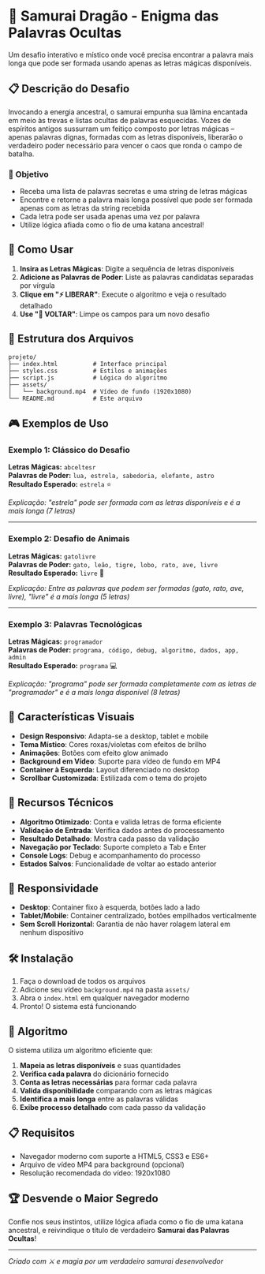 # 🐲 Samurai Dragão - Enigma das Palavras Ocultas

Um desafio interativo e místico onde você precisa encontrar a palavra mais longa que pode ser formada usando apenas as letras mágicas disponíveis.

## 📋 Descrição do Desafio

Invocando a energia ancestral, o samurai empunha sua lâmina encantada em meio às trevas e listas ocultas de palavras esquecidas. Vozes de espíritos antigos sussurram um feitiço composto por letras mágicas – apenas palavras dignas, formadas com as letras disponíveis, liberarão o verdadeiro poder necessário para vencer o caos que ronda o campo de batalha.

### 🎯 Objetivo
- Receba uma lista de palavras secretas e uma string de letras mágicas
- Encontre e retorne a palavra mais longa possível que pode ser formada apenas com as letras da string recebida
- Cada letra pode ser usada apenas uma vez por palavra
- Utilize lógica afiada como o fio de uma katana ancestral!

## 🚀 Como Usar

1. **Insira as Letras Mágicas**: Digite a sequência de letras disponíveis
2. **Adicione as Palavras de Poder**: Liste as palavras candidatas separadas por vírgula
3. **Clique em "⚡ LIBERAR"**: Execute o algoritmo e veja o resultado detalhado
4. **Use "🔄 VOLTAR"**: Limpe os campos para um novo desafio

## 📁 Estrutura dos Arquivos

```
projeto/
├── index.html          # Interface principal
├── styles.css          # Estilos e animações
├── script.js           # Lógica do algoritmo
├── assets/
│   └── background.mp4  # Vídeo de fundo (1920x1080)
└── README.md           # Este arquivo
```

## 🎮 Exemplos de Uso

### Exemplo 1: Clássico do Desafio
**Letras Mágicas:** `abceltesr`  
**Palavras de Poder:** `lua, estrela, sabedoria, elefante, astro`  
**Resultado Esperado:** `estrela` ⭐

*Explicação: "estrela" pode ser formada com as letras disponíveis e é a mais longa (7 letras)*

---

### Exemplo 2: Desafio de Animais
**Letras Mágicas:** `gatolivre`  
**Palavras de Poder:** `gato, leão, tigre, lobo, rato, ave, livre`  
**Resultado Esperado:** `livre` 🦅

*Explicação: Entre as palavras que podem ser formadas (gato, rato, ave, livre), "livre" é a mais longa (5 letras)*

---

### Exemplo 3: Palavras Tecnológicas  
**Letras Mágicas:** `programador`  
**Palavras de Poder:** `programa, código, debug, algoritmo, dados, app, admin`  
**Resultado Esperado:** `programa` 💻

*Explicação: "programa" pode ser formada completamente com as letras de "programador" e é a mais longa disponível (8 letras)*

## 🎨 Características Visuais

- **Design Responsivo**: Adapta-se a desktop, tablet e mobile
- **Tema Místico**: Cores roxas/violetas com efeitos de brilho
- **Animações**: Botões com efeito glow animado
- **Background em Vídeo**: Suporte para vídeo de fundo em MP4
- **Container à Esquerda**: Layout diferenciado no desktop
- **Scrollbar Customizada**: Estilizada com o tema do projeto

## 🔧 Recursos Técnicos

- **Algoritmo Otimizado**: Conta e valida letras de forma eficiente
- **Validação de Entrada**: Verifica dados antes do processamento  
- **Resultado Detalhado**: Mostra cada passo da validação
- **Navegação por Teclado**: Suporte completo a Tab e Enter
- **Console Logs**: Debug e acompanhamento do processo
- **Estados Salvos**: Funcionalidade de voltar ao estado anterior

## 📱 Responsividade

- **Desktop**: Container fixo à esquerda, botões lado a lado
- **Tablet/Mobile**: Container centralizado, botões empilhados verticalmente
- **Sem Scroll Horizontal**: Garantia de não haver rolagem lateral em nenhum dispositivo

## 🛠️ Instalação

1. Faça o download de todos os arquivos
2. Adicione seu vídeo `background.mp4` na pasta `assets/`
3. Abra o `index.html` em qualquer navegador moderno
4. Pronto! O sistema está funcionando

## 🎯 Algoritmo

O sistema utiliza um algoritmo eficiente que:

1. **Mapeia as letras disponíveis** e suas quantidades
2. **Verifica cada palavra** do dicionário fornecido
3. **Conta as letras necessárias** para formar cada palavra
4. **Valida disponibilidade** comparando com as letras mágicas
5. **Identifica a mais longa** entre as palavras válidas
6. **Exibe processo detalhado** com cada passo da validação

## 📋 Requisitos

- Navegador moderno com suporte a HTML5, CSS3 e ES6+
- Arquivo de vídeo MP4 para background (opcional)
- Resolução recomendada do vídeo: 1920x1080

## 🏆 Desvende o Maior Segredo

Confie nos seus instintos, utilize lógica afiada como o fio de uma katana ancestral, e reivindique o título de verdadeiro **Samurai das Palavras Ocultas**!

---

*Criado com ⚔️ e magia por um verdadeiro samurai desenvolvedor*
